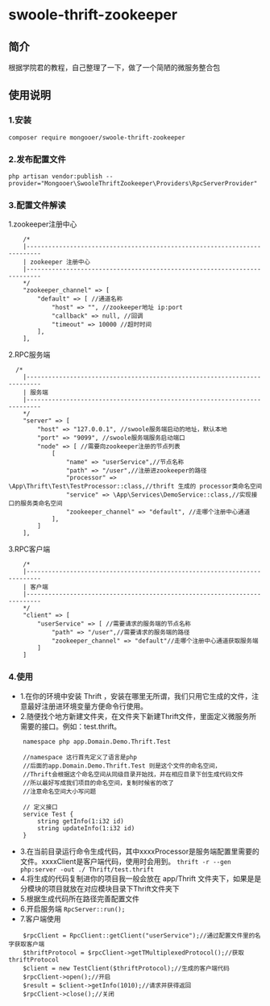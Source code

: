 # swoole-thrift-zookeeper
## 简介
根据学院君的教程，自己整理了一下，做了一个简陋的微服务整合包
## 使用说明
### 1.安装  
 `composer require mongooer/swoole-thrift-zookeeper`  
### 2.发布配置文件  
 `php artisan vendor:publish --provider="Mongooer\SwooleThriftZookeeper\Providers\RpcServerProvider"`  
### 3.配置文件解读  
1.zookeeper注册中心
```
    /*
    |--------------------------------------------------------------------------
    | zookeeper 注册中心
    |--------------------------------------------------------------------------
    */
    "zookeeper_channel" => [
        "default" => [ //通道名称
            "host" => "", //zookeeper地址 ip:port
            "callback" => null, //回调
            "timeout" => 10000 //超时时间
        ],
    ],
```
2.RPC服务端
```
  /*
    |--------------------------------------------------------------------------
    | 服务端
    |--------------------------------------------------------------------------
    */
    "server" => [
        "host" => "127.0.0.1", //swoole服务端启动的地址，默认本地
        "port" => "9099", //swoole服务端服务启动端口
        "node" => [ //需要向zookeeper注册的节点列表
            [
                "name" => "userService",//节点名称
                "path" => "/user",//注册进zookeeper的路径
                "processor" => \App\Thrift\Test\TestProcessor::class,//thrift 生成的 processor类命名空间
                "service" => \App\Services\DemoService::class,//实现接口的服务类命名空间
                "zookeeper_channel" => "default", //走哪个注册中心通道
            ],
        ]
    ],
```
3.RPC客户端
```
    /*
    |--------------------------------------------------------------------------
    | 客户端
    |--------------------------------------------------------------------------
    */
    "client" => [
        "userService" => [ //需要请求的服务端的节点名称
            "path" => "/user",//需要请求的服务端的路径
            "zookeeper_channel" => "default"//走哪个注册中心通道获取服务端
        ]
    ]
```
### 4.使用   
- 1.在你的环境中安装 Thrift ，安装在哪里无所谓，我们只用它生成的文件，注意最好注册进环境变量方便命令行使用。
- 2.随便找个地方新建文件夹，在文件夹下新建Thrift文件，里面定义微服务所需要的接口。例如：test.thrift。
```
    namespace php app.Domain.Demo.Thrift.Test
    
    //namespace 这行首先定义了语言是php 
    //后面的app.Domain.Demo.Thrift.Test 则是这个文件的命名空间，
    //Thrift会根据这个命名空间从同级目录开始找，并在相应目录下创生成代码文件
    //所以最好写成我们项目的命名空间，复制时候省的改了
    //注意命名空间大小写问题
    
    // 定义接口
    service Test {
        string getInfo(1:i32 id)
        string updateInfo(1:i32 id)
    }
```
- 3.在当前目录运行命令生成代码，其中xxxxProcessor是服务端配置里需要的文件。xxxxClient是客户端代码，使用时会用到。
  `thrift -r --gen php:server -out ./ Thrift/test.thrift`  
- 4.将生成的代码复制进你的项目我一般会放在 app/Thrift 文件夹下，如果是是分模块的项目就放在对应模块目录下Thrift文件夹下
- 5.根据生成代码所在路径完善配置文件
- 6.开启服务端
  `RpcServer::run();`
- 7.客户端使用
```
    $rpcClient = RpcClient::getClient("userService");//通过配置文件里的名字获取客户端
    $thriftProtocol = $rpcClient->getTMultiplexedProtocol();//获取thriftProtocol
    $client = new TestClient($thriftProtocol);//生成的客户端代码
    $rpcClient->open();//开启
    $result = $client->getInfo(1010);//请求并获得返回
    $rpcClient->close();//关闭
```
